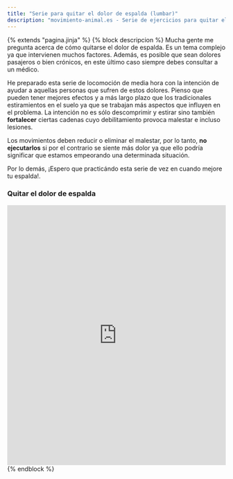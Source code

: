 ```yaml
---
title: "Serie para quitar el dolor de espalda (lumbar)"
description: "movimiento-animal.es - Serie de ejercicios para quitar el dolor de espalda (lumbar)"
---
```

{% extends "pagina.jinja" %}
{% block descripcion %}
Mucha gente me pregunta acerca de cómo quitarse el dolor de espalda. Es un tema complejo ya que intervienen muchos factores. Además, es posible que sean dolores pasajeros o bien crónicos, en este último caso siempre debes consultar a un médico.

He preparado esta serie de locomoción de media hora con la intención de ayudar a aquellas personas que sufren de estos dolores. Pienso que pueden tener mejores efectos y a más largo plazo que los tradicionales estiramientos en el suelo ya que se trabajan más aspectos que influyen en el problema. La intención no es sólo descomprimir y estirar sino también **fortalecer** ciertas cadenas cuyo debilitamiento provoca malestar e incluso lesiones.

Los movimientos deben reducir o eliminar el malestar, por lo tanto, **no ejecutarlos** si por el contrario se siente más dolor ya que ello podría significar que estamos empeorando una determinada situación.

Por lo demás, ¡Espero que practicándo esta serie de vez en cuando mejore tu espalda!.

### Quitar el dolor de espalda

<iframe width="100%" height="600"  max-width="100%" allowfullscreen="" frameborder="0"
src="https://www.youtube.com/embed/HJgeexZRU18">
</iframe>
{% endblock %}